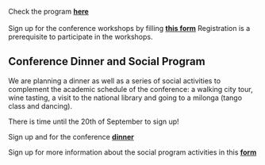 
Check the program **[here](https://www.conftool.pro/tei2024/sessions.php)**
<br/> 
<br/> 
Sign up for the conference workshops by filling **[this form](https://forms.gle/x9u3KwRQSqk5gajE8)** Registration is a prerequisite to participate in the workshops. 

## Conference Dinner and Social Program

We are planning a dinner as well as a series of social activities to complement the academic schedule of the conference: a walking city tour, wine tasting, a visit to the national library and going to a milonga (tango class and dancing).

There is time until the 20th of September to sign up!

Sign up and for the conference **[dinner](https://members.tei-c.org/event-5853644)**

Sign up for more information about the social program activities in this **[form](https://docs.google.com/forms/d/e/1FAIpQLScfLUDSrPs6072FqJ1-jg6uFyZb77Vu-rVCm4jJ3QwYCL_UXw/viewform)**

